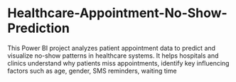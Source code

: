# Healthcare-Appointment-No-Show-Prediction
This Power BI project analyzes patient appointment data to predict and visualize no-show patterns in healthcare systems. It helps hospitals and clinics understand why patients miss appointments, identify key influencing factors such as age, gender, SMS reminders, waiting time
